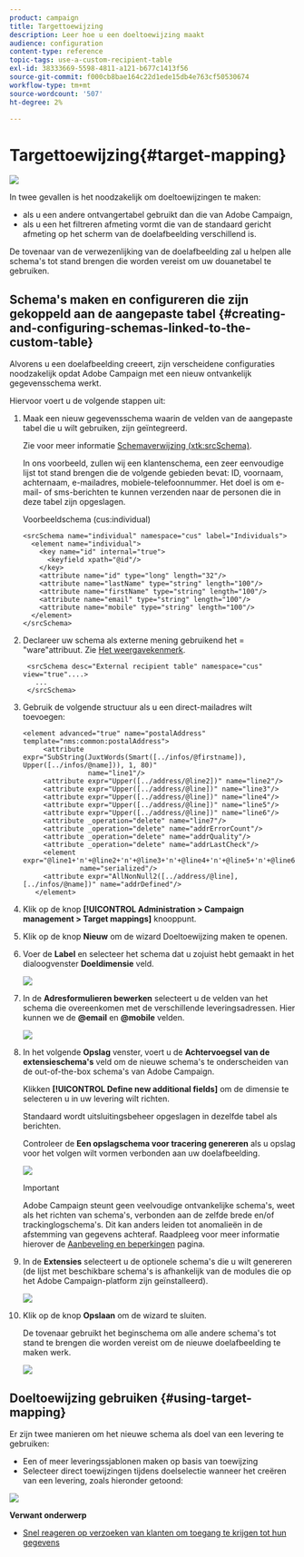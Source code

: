 ```yaml
---
product: campaign
title: Targettoewijzing
description: Leer hoe u een doeltoewijzing maakt
audience: configuration
content-type: reference
topic-tags: use-a-custom-recipient-table
exl-id: 38333669-5598-4811-a121-b677c1413f56
source-git-commit: f000cb8bae164c22d1ede15db4e763cf50530674
workflow-type: tm+mt
source-wordcount: '507'
ht-degree: 2%

---
```


# Targettoewijzing{#target-mapping}

![](../../assets/v7-only.svg)

In twee gevallen is het noodzakelijk om doeltoewijzingen te maken:

* als u een andere ontvangertabel gebruikt dan die van Adobe Campaign,
* als u een het filtreren afmeting vormt die van de standaard gericht afmeting op het scherm van de doelafbeelding verschillend is.

De tovenaar van de verwezenlijking van de doelafbeelding zal u helpen alle schema&#39;s tot stand brengen die worden vereist om uw douanetabel te gebruiken.

## Schema&#39;s maken en configureren die zijn gekoppeld aan de aangepaste tabel {#creating-and-configuring-schemas-linked-to-the-custom-table}

Alvorens u een doelafbeelding creeert, zijn verscheidene configuraties noodzakelijk opdat Adobe Campaign met een nieuw ontvankelijk gegevensschema werkt.

Hiervoor voert u de volgende stappen uit:

1. Maak een nieuw gegevensschema waarin de velden van de aangepaste tabel die u wilt gebruiken, zijn geïntegreerd.

   Zie voor meer informatie [Schemaverwijzing (xtk:srcSchema)](../../configuration/using/about-schema-reference.md).

   In ons voorbeeld, zullen wij een klantenschema, een zeer eenvoudige lijst tot stand brengen die de volgende gebieden bevat: ID, voornaam, achternaam, e-mailadres, mobiele-telefoonnummer. Het doel is om e-mail- of sms-berichten te kunnen verzenden naar de personen die in deze tabel zijn opgeslagen.

   Voorbeeldschema (cus:individual)

   ```
   <srcSchema name="individual" namespace="cus" label="Individuals">
     <element name="individual">
       <key name="id" internal="true">
         <keyfield xpath="@id"/>
       </key>
       <attribute name="id" type="long" length="32"/>
       <attribute name="lastName" type="string" length="100"/>
       <attribute name="firstName" type="string" length="100"/>
       <attribute name="email" type="string" length="100"/>
       <attribute name="mobile" type="string" length="100"/>
     </element>
   </srcSchema>
   ```

1. Declareer uw schema als externe mening gebruikend het = &quot;ware&quot;attribuut. Zie [Het weergavekenmerk](../../configuration/using/schema-characteristics.md#the-view-attribute).

   ```
    <srcSchema desc="External recipient table" namespace="cus" view="true"....>
      ...
    </srcSchema>
   ```

1. Gebruik de volgende structuur als u een direct-mailadres wilt toevoegen:

   ```
   <element advanced="true" name="postalAddress" template="nms:common:postalAddress">
        <attribute expr="SubString(JuxtWords(Smart([../infos/@firstname]), Upper([../infos/@name])), 1, 80)"
                   name="line1"/>
        <attribute expr="Upper([../address/@line2])" name="line2"/>
        <attribute expr="Upper([../address/@line])" name="line3"/>
        <attribute expr="Upper([../address/@line])" name="line4"/>
        <attribute expr="Upper([../address/@line])" name="line5"/>
        <attribute expr="Upper([../address/@line])" name="line6"/>
        <attribute _operation="delete" name="line7"/>
        <attribute _operation="delete" name="addrErrorCount"/>
        <attribute _operation="delete" name="addrQuality"/>
        <attribute _operation="delete" name="addrLastCheck"/>
        <element expr="@line1+'n'+@line2+'n'+@line3+'n'+@line4+'n'+@line5+'n'+@line6"
                 name="serialized"/>
        <attribute expr="AllNonNull2([../address/@line], [../infos/@name])" name="addrDefined"/>
      </element>
   ```

1. Klik op de knop **[!UICONTROL Administration > Campaign management > Target mappings]** knooppunt.
1. Klik op de knop **Nieuw** om de wizard Doeltoewijzing maken te openen.
1. Voer de **Label** en selecteer het schema dat u zojuist hebt gemaakt in het dialoogvenster **Doeldimensie** veld.

   ![](assets/mapping_diffusion_wizard_1.png)

1. In de **Adresformulieren bewerken** selecteert u de velden van het schema die overeenkomen met de verschillende leveringsadressen. Hier kunnen we de **@email** en **@mobile** velden.

   ![](assets/mapping_diffusion_wizard_2.png)

1. In het volgende **Opslag** venster, voert u de **Achtervoegsel van de extensieschema&#39;s** veld om de nieuwe schema&#39;s te onderscheiden van de out-of-the-box schema&#39;s van Adobe Campaign.

   Klikken **[!UICONTROL Define new additional fields]** om de dimensie te selecteren u in uw levering wilt richten.

   Standaard wordt uitsluitingsbeheer opgeslagen in dezelfde tabel als berichten.

   Controleer de **Een opslagschema voor tracering genereren** als u opslag voor het volgen wilt vormen verbonden aan uw doelafbeelding.

   ![](assets/mapping_diffusion_wizard_3.png)

   >[!IMPORTANT]
   >
   >Adobe Campaign steunt geen veelvoudige ontvankelijke schema&#39;s, weet als het richten van schema&#39;s, verbonden aan de zelfde brede en/of trackinglogschema&#39;s. Dit kan anders leiden tot anomalieën in de afstemming van gegevens achteraf. Raadpleeg voor meer informatie hierover de [Aanbeveling en beperkingen](../../configuration/using/about-custom-recipient-table.md) pagina.

1. In de **Extensies** selecteert u de optionele schema&#39;s die u wilt genereren (de lijst met beschikbare schema&#39;s is afhankelijk van de modules die op het Adobe Campaign-platform zijn geïnstalleerd).

   ![](assets/mapping_diffusion_wizard_4.png)

1. Klik op de knop **Opslaan** om de wizard te sluiten.

   De tovenaar gebruikt het beginschema om alle andere schema&#39;s tot stand te brengen die worden vereist om de nieuwe doelafbeelding te maken werk.

   ![](assets/mapping_schema_list.png)

## Doeltoewijzing gebruiken {#using-target-mapping}

Er zijn twee manieren om het nieuwe schema als doel van een levering te gebruiken:

* Een of meer leveringssjablonen maken op basis van toewijzing
* Selecteer direct toewijzingen tijdens doelselectie wanneer het creëren van een levering, zoals hieronder getoond:

![](assets/mapping_selection_ciblage.png)

**Verwant onderwerp**

* [Snel reageren op verzoeken van klanten om toegang te krijgen tot hun gegevens](https://helpx.adobe.com/campaign/kb/simplifying-campaign-management-acc.html#Quicklyrespondtocustomerrequeststoaccesstheirdata)

